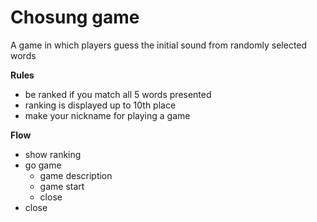 # Chosung game
A game in which players guess the initial sound from randomly selected words


**Rules**
- be ranked if you match all 5 words presented
- ranking is displayed up to 10th place
- make your nickname for playing a game


**Flow**
- show ranking
- go game
  - game description
  - game start
  - close
- close
